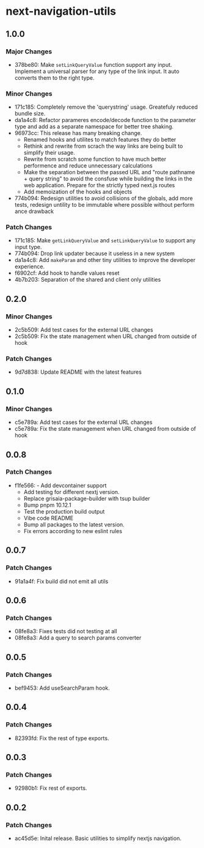 # next-navigation-utils

## 1.0.0

### Major Changes

- 378be80: Make `setLinkQueryValue` function support any input. Implement a universal parser for any type of the link input. It auto converts them to the right type.

### Minor Changes

- 171c185: Completely remove the 'querystring' usage. Greatefuly reduced bundle size.
- da1a4c8: Refactor parameres encode/decode function to the parameter type and add as a separate namespace for better tree shaking.
- 96973cc: This release has many breaking change.
  - Renamed hooks and utilites to match features they do better
  - Rethink and rewrite from scrach the way links are being built to simplify their usage.
  - Rewrite from scratch some function to have much better performence and reduce unnecessary calculations
  - Make the separation between the passed URL and "route pathname + query string" to avoid the consfuse while building the links in the web application. Prepare for the strictly typed next.js routes
  - Add memoization of the hooks and objects
- 774b094: Redesign utilities to avoid collisions of the globals, add more tests, redesign untility to be immutable where possible without perform ance drawback

### Patch Changes

- 171c185: Make `getLinkQueryValue` and `setLinkQueryValue` to support any input type.
- 774b094: Drop link updater because it useless in a new system
- da1a4c8: Add `makeParam` and other tiny utilities to improve the developer experience.
- f6902cf: Add hook to handle values reset
- 4b7b203: Separation of the shared and client only utilities

## 0.2.0

### Minor Changes

- 2c5b509: Add test cases for the external URL changes
- 2c5b509: Fix the state management when URL changed from outside of hook

### Patch Changes

- 9d7d838: Update README with the latest features

## 0.1.0

### Minor Changes

- c5e789a: Add test cases for the external URL changes
- c5e789a: Fix the state management when URL changed from outside of hook

## 0.0.8

### Patch Changes

- f1fe566: - Add devcontainer support
  - Add testing for different nextj version.
  - Replace grisaia-package-builder with tsup builder
  - Bump pnpm 10.12.1
  - Test the production build output
  - Vibe code README
  - Bump all packages to the latest version.
  - Fix errors according to new eslint rules

## 0.0.7

### Patch Changes

- 91a1a4f: Fix build did not emit all utils

## 0.0.6

### Patch Changes

- 08fe8a3: Fixes tests did not testing at all
- 08fe8a3: Add a query to search params converter

## 0.0.5

### Patch Changes

- bef9453: Add useSearchParam hook.

## 0.0.4

### Patch Changes

- 82393fd: Fix the rest of type exports.

## 0.0.3

### Patch Changes

- 92980b1: Fix rest of exports.

## 0.0.2

### Patch Changes

- ac45d5e: Inital release. Basic utilities to simplify nextjs navigation.
